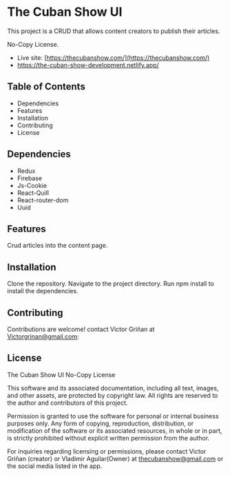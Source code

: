 # The Cuban Show UI
This project is a CRUD that allows content creators to publish their articles.


No-Copy License.
- Live site: [https://thecubanshow.com/](https://thecubanshow.com/)
- https://the-cuban-show-development.netlify.app/

## Table of Contents
- Dependencies
- Features
- Installation
- Contributing
- License
## Dependencies
- Redux
- Firebase
- Js-Cookie
- React-Quill
- React-router-dom
- Uuid
## Features
Crud articles into the content page.
## Installation
Clone the repository.
Navigate to the project directory.
Run npm install to install the dependencies.
## Contributing
Contributions are welcome! contact Victor Griñan at Victorgrinan@gmail.com:
## License
The Cuban Show UI No-Copy License

This software and its associated documentation, including all text, images, and other assets, are protected by copyright law. All rights are reserved to the author and contributors of this project.

Permission is granted to use the software for personal or internal business purposes only. Any form of copying, reproduction, distribution, or modification of the software or its associated resources, in whole or in part, is strictly prohibited without explicit written permission from the author.

For inquiries regarding licensing or permissions, please contact Victor Griñan (creator) or Vladimir Aguilar(Owner) at thecubanshow@gmail.com or the social media listed in the app.
